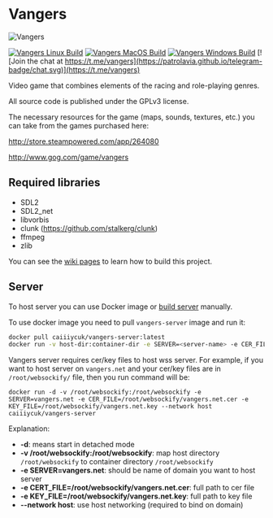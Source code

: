 # Vangers #

![Vangers](http://cdn.akamai.steamstatic.com/steam/apps/264080/header.jpg?t=1447359431)

[![Vangers Linux Build](https://github.com/vangers-app/vss/actions/workflows/vangers_linux_build.yml/badge.svg)](https://github.com/vangers-app/vss/actions/workflows/vangers_linux_build.yml)
[![Vangers MacOS Build](https://github.com/vangers-app/vss/actions/workflows/vangers_macos_build.yml/badge.svg)](https://github.com/vangers-app/vss/actions/workflows/vangers_macos_build.yml)
[![Vangers Windows Build](https://github.com/vangers-app/vss/actions/workflows/vangers_windows_all_build.yml/badge.svg)](https://github.com/vangers-app/vss/actions/workflows/vangers_windows_all_build.yml)
[![Join the chat at https://t.me/vangers](https://patrolavia.github.io/telegram-badge/chat.svg)](https://t.me/vangers)


Video game that combines elements of the racing and role-playing genres.

All source code is published under the GPLv3 license.

The necessary resources for the game (maps, sounds, textures, etc.) you can take from the games purchased here:

http://store.steampowered.com/app/264080

http://www.gog.com/game/vangers

## Required libraries ##

* SDL2
* SDL2_net
* libvorbis
* clunk (https://github.com/stalkerg/clunk)
* ffmpeg
* zlib

You can see the [wiki pages](https://github.com/KranX/Vangers/wiki) to learn how to build this project.

## Server

To host server you can use Docker image or [build server](https://github.com/KranX/Vangers/wiki/Starting-up-server-compatible-with-web-&-native-versions)
manually.

To use docker image you need to pull `vangers-server` image and run it:

```sh
docker pull caiiiycuk/vangers-server:latest
docker run -v host-dir:container-dir -e SERVER=<server-name> -e CER_FILE=<path-to-cer-file> -e KEY_FILE=<path-to-key-file> caiiiycuk/vangers-server:latest
```

Vangers server requires cer/key files to host wss server.
For example, if you want to host server on `vangers.net` and your cer/key files are in `/root/websockify/` file, then you run command will be:

```
docker run -d -v /root/websockify:/root/websockify -e SERVER=vangers.net -e CER_FILE=/root/websockify/vangers.net.cer -e KEY_FILE=/root/websockify/vangers.net.key --network host caiiiycuk/vangers-server
```

Explanation:
* **-d**: means start in detached mode
* **-v /root/websockify:/root/websockify**: map host directory `/root/websockify` to container directory `/root/websockify`
* **-e SERVER=vangers.net**: should be name of domain you want to host server
* **-e CERT_FILE=/root/websockify/vangers.net.cer**: full path to cer file
* **-e KEY_FILE=/root/websockify/vangers.net.key**: full path to key file
* **--network host**: use host networking (required to bind on domain)
